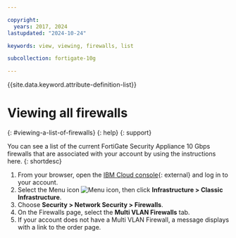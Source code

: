 ```yaml
---

copyright:
  years: 2017, 2024
lastupdated: "2024-10-24"

keywords: view, viewing, firewalls, list

subcollection: fortigate-10g

---
```


{{site.data.keyword.attribute-definition-list}}

# Viewing all firewalls
{: #viewing-a-list-of-firewalls}
{: help}
{: support}

You can see a list of the current FortiGate Security Appliance 10 Gbps firewalls that are associated with your account by using the instructions here.
{: shortdesc}

1. From your browser, open the [IBM Cloud console](https://cloud.ibm.com){: external} and log in to your account.
1. Select the Menu icon ![Menu icon](../../icons/icon_hamburger.svg), then click **Infrastructure > Classic Infrastructure**.
1. Choose **Security > Network Security > Firewalls**.
1. On the Firewalls page, select the **Multi VLAN Firewalls** tab.
1. If your account does not have a Multi VLAN Firewall, a message displays with a link to the order page.
